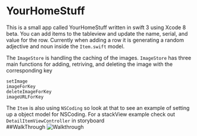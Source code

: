 # YourHomeStuff

This is a small app called YourHomeStuff written in swift 3 using Xcode 8 beta. You can add items to the tableview and update the name, serial, and value for the row. 
Currently when adding a row it is generating a random adjective and noun inside the `Item.swift` model. 

The `ImageStore` is handling the caching of the images.
`ImageStore` has three main functions for adding, retriving, and deleting the image with the corresponding key
``` 
setImage
imageForKey
deleteImageForKey
imageURLForKey
```

The `Item` is also using `NSCoding` so look at that to see an example of setting up a object model for NSCoding. 
For a stackView example check out `DetailItemViewController` in storyboard  
##WalkThrough
![Walkthrough](https://cloud.githubusercontent.com/assets/6208036/17531781/08f73e56-5e43-11e6-90ae-9491dee443d7.gif)
